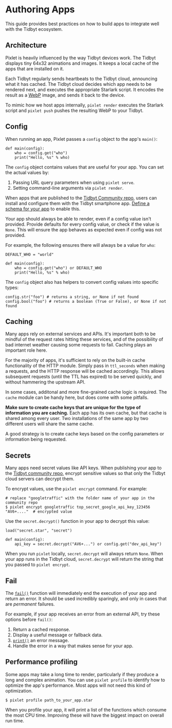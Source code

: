 # Authoring Apps

This guide provides best practices on how to build apps to integrate well with
the Tidbyt ecosystem.

## Architecture
Pixlet is heavily influenced by the way Tidbyt devices work. The Tidbyt displays tiny 64x32 animations and images. It keeps a local cache of the apps that are installed on it.

Each Tidbyt regularly sends heartbeats to the Tidbyt cloud, announcing what it has cached. The Tidbyt cloud decides which app needs to be rendered next, and executes the appropriate Starlark script. It encodes the result as a [WebP](https://developers.google.com/speed/webp) image, and sends it back to the device.

To mimic how we host apps internally, `pixlet render` executes the Starlark script and `pixlet push` pushes the resulting WebP to your Tidbyt.

## Config
When running an app, Pixlet passes a `config` object to the app's `main()`:

```starlark
def main(config):
    who = config.get("who")
    print("Hello, %s" % who)
```

The `config` object contains values that are useful for your app. You can set the actual values by:

1. Passing URL query parameters when using `pixlet serve`.
2. Setting command-line arguments via `pixlet render`.

When apps that are published to the [Tidbyt Community repo][3], users can install and configure them with the Tidbyt smartphone app. [Define a schema for your app][4] to enable this.

Your app should always be able to render, even if a config value isn't provided. Provide defaults for every config value, or check if the value is `None`. This will ensure the app behaves as expected even if config was not provided.

For example, the following ensures there will always be a value for `who`:

```starlark
DEFAULT_WHO = "world"

def main(config):
    who = config.get("who") or DEFAULT_WHO
    print("Hello, %s" % who)
```

The `config` object also has helpers to convert config values into specific types:

```starlark
config.str("foo") # returns a string, or None if not found
config.bool("foo") # returns a boolean (True or False), or None if not found
```

## Caching

Many apps rely on external services and APIs. It's important both to
be mindful of the request rates hitting these services, and of the
possibility of bad internet weather causing some requests to
fail. Caching plays an important role here.

For the majority of apps, it's sufficient to rely on the built-in
cache functionality of the HTTP module. Simply pass in `ttl_seconds`
when making a requests, and the HTTP response will be cached
accordingly. This allows subsequent requests (until the TTL has
expired) to be served quickly, and without hammering the upstream
API.

In some cases, additonal and more fine-grained cache logic is
required. The `cache` module can be handy here, but does come with
some pitfalls.

**Make sure to create cache keys that are unique for the type of information you are caching.** Each app has its own cache, but that cache is shared among every user. Two installations of the same app by two different users will share the same cache.

A good strategy is to create cache keys based on the config parameters or information being requested.

## Secrets

Many apps need secret values like API keys. When publishing your app to the [Tidbyt community repo][3], encrypt sensitive values so that only the Tidbyt cloud servers can decrypt them.

To encrypt values, use the `pixlet encrypt` command. For example:

```shell
# replace "googletraffic" with the folder name of your app in the community repo
$ pixlet encrypt googletraffic top_secret_google_api_key_123456
"AV6+...."  # encrypted value
```

Use the `secret.decrypt()` function in your app to decrypt this value:

```starlark
load("secret.star", "secret")

def main(config):
    api_key = secret.decrypt("AV6+...") or config.get("dev_api_key")
```

When you run `pixlet` locally, `secret.decrypt` will always return `None`. When your app runs in the Tidbyt cloud, `secret.decrypt` will return the string that you passed to `pixlet encrypt`.


## Fail
The [`fail()`][1] function will immediately end the execution of your app and return an error. It should be used incredibly sparingly, and only in cases that are _permanent_ failures. 

For example, if your app receives an error from an external API, try these options before `fail()`:

1. Return a cached response.
2. Display a useful message or fallback data.
3. [`print()`][2] an error message.
3. Handle the error in a way that makes sense for your app.

[1]: https://github.com/bazelbuild/starlark/blob/master/spec.md#fail
[2]: https://github.com/bazelbuild/starlark/blob/master/spec.md#print
[3]: https://github.com/tidbyt/community
[4]: ../06_reference/schema.md

## Performance profiling

Some apps may take a long time to render, particularly if they produce a long and complex animation. You can use `pixlet profile` to identify how to optimize the app's performance. Most apps will not need this kind of optimization.

```shell
$ pixlet profile path_to_your_app.star
```

When you profile your app, it will print a list of the functions which consume the most CPU time. Improving these will have the biggest impact on overall run time.